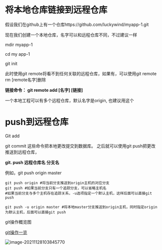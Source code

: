 # 将本地仓库链接到远程仓库

假设我们在github上有一个仓库https://github.com/luckywind/myapp-1.git 

现在我们创建一个本地仓库，名字可以和远程仓库不同，不过建议一样

mdir  myapp-1

cd my app-1

git init 

此时使用git remote将看不到任何关联的远程仓库，如果有，可以使用git remote rm [remote名字]删除

**链接命令： git remote add [名字]  [链接]**

一个本地工程可以有多个远程仓库，默认名字是origin, 也建议用这个

# push到远程仓库

Git add 

git  commit 这些命令把本地更改提交到数据库。 之后就可以使用git push把更改推送到远程仓库，

**git. push  远程仓库名  分支名**

例如，git push origin master 

```shell
git push origin #将当前分支推送到origin主机的对应分支
git push #如果当前分支只有一个追踪分支，可以省略主机名
#如果当前分支与多个主机存在追踪关系，-u选项指定一个默认主机，这样后面可以直接git push

git push -u origin master #将本地master分支推送到origin主机，同时指定origin为默认主机，后面可以直接git push
```





git操作概览图

[git操作一览](https://www.processon.com/diagraming/5e8e919e5653bb6e6ebfea14)

![image-20211128103845770](https://gitee.com/luckywind/PigGo/raw/master/image/image-20211128103845770.png)







